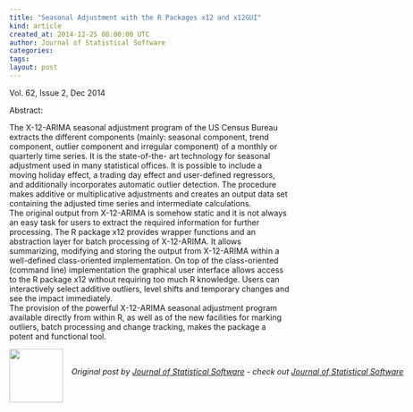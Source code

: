 ```yaml
---
title: "Seasonal Adjustment with the R Packages x12 and x12GUI"
kind: article
created_at: 2014-12-25 08:00:00 UTC
author: Journal of Statistical Software
categories: 
tags: 
layout: post
---
```

<p>Vol. 62, Issue 2, Dec 2014</p><p>Abstract: <p>The X-12-ARIMA seasonal adjustment program of the US Census Bureau extracts the different components (mainly: seasonal component, trend component, outlier component and irregular component) of a monthly or quarterly time series. It is the state-of-the- art technology for seasonal adjustment used in many statistical offices. It is possible to include a moving holiday effect, a trading day effect and user-defined regressors, and additionally incorporates automatic outlier detection. The procedure makes additive or multiplicative adjustments and creates an output data set containing the adjusted time series and intermediate calculations.
<br />The original output from X-12-ARIMA is somehow static and it is not always an easy task for users to extract the required information for further processing. The R package x12 provides wrapper functions and an abstraction layer for batch processing of X-12-ARIMA. It allows summarizing, modifying and storing the output from X-12-ARIMA within a well-defined class-oriented implementation. On top of the class-oriented (command line) implementation the graphical user interface allows access to the R package x12 without requiring too much R knowledge. Users can interactively select additive outliers, level shifts and temporary changes and see the impact immediately.
<br />The provision of the powerful X-12-ARIMA seasonal adjustment program available directly from within R, as well as of the new facilities for marking outliers, batch processing and change tracking, makes the package a potent and functional tool.</p></p><div class="author">
  <img src="" style="width: 96px; height: 96;">
  <span style="position: absolute; padding: 32px 15px;">
    <i>Original post by <a href="http://twitter.com/">Journal of Statistical Software</a> - check out <a href="http://www.jstatsoft.org/rss">Journal of Statistical Software</a></i>
  </span>
</div>
